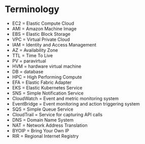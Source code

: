 # Terminology
* EC2 = Elastic Compute Cloud
* AMI = Amazon Machine Image
* EBS = Elastic Block Storage
* VPC = Virtual Private Cloud
* IAM = Identity and Access Management
* AZ = Availability Zone
* TTL = Time To Live
* PV = paravirtual
* HVM = hardware virtual machine
* DB = database
* HPC = High Performing Compute
* EFA = Elastic Fabric Adapter
* EKS = Elastic Kubernetes Service
* SNS = Simple Notification Service
* CloudWatch = Event and metric monitoring system
* EventBridge = Event monitoring and action triggering system
* SQS = Simple Queue Service
* CloudTrail = Service for capturing API calls
* DNS = Domain Name System
* NAT = Network Address Translation
* BYOIP = Bring Your Own IP
* RIR = Regional Internet Registry

